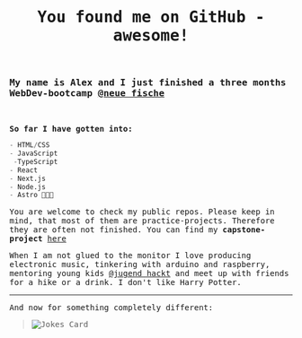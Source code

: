 <samp>

<h1 align="center">You found me on GitHub - awesome!</h1>
<br>

### My name is Alex and I just finished a three months WebDev-bootcamp [@neue fische](https://www.neuefische.de/)
<br>
 
**So far I have gotten into:**
```python
- HTML/CSS
- JavaScript
 -TypeScript
- React
- Next.js
- Node.js
- Astro 🚀🧑‍🚀
 ```
 
You are welcome to check my public repos. Please keep in mind, that most of them are practice-projects. Therefore they are often not finished. You can find my **capstone-project** [here](https://github.com/onebarloop/capstone-project)

When I am not glued to the monitor I love producing electronic music, tinkering with arduino and raspberry, mentoring young kids [@jugend hackt](https://www.jugendhackt.org) and meet up with friends for a hike or a drink. I don't like Harry Potter.
 

***
And now for something completely different:
</samp>
>![Jokes Card](https://readme-jokes.vercel.app/api?theme=radical)

